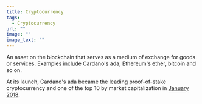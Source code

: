 ```yaml
---
title: Cryptocurrency
tags:
  - Cryptocurrency
url: ""
image: ""
image_text: ""
---
```


An asset on the blockchain that serves as a medium of exchange for goods or services. Examples include Cardano's ada, Ethereum's ether, bitcoin and so on. 

At its launch, Cardano's ada became the leading proof-of-stake cryptocurrency and one of the top 10 by market capitalization in [January 2018](https://coinmarketcap.com/historical/20180107/). 
